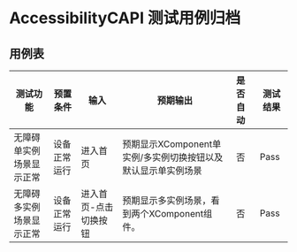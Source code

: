 # AccessibilityCAPI 测试用例归档

## 用例表

| 测试功能                         | 预置条件   | 输入                                     | 预期输出                                   | 是否自动 | 测试结果 |
|------------------------------|--------|----------------------------------------|----------------------------------------|:-----|------|
| 无障碍单实例场景显示正常         | 设备正常运行 | 进入首页                                   | 预期显示XComponent单实例/多实例切换按钮以及默认显示单实例场景   | 否    | Pass |
| 无障碍多实例场景显示正常             | 设备正常运行 | 进入首页-点击切换按钮                   | 预期显示多实例场景，看到两个XComponent组件。                  | 否    | Pass |